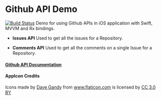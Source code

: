 # Github API Demo
[![Build Status](https://travis-ci.com/uditsalwan/GithubAPIDemo.svg?branch=master)](https://travis-ci.com/uditsalwan/GithubAPIDemo)
Demo for using Github APIs in iOS application with Swift, MVVM and Rx bindings.

- **Issues API**
Used to get all the issues for a Repository.

- **Comments API**
Used to get all the comments on a single Issue for a Repository.

#### [Github API Documentation](https://developer.github.com/v3/)

#### AppIcon Credits
<div>Icons made by <a href="https://www.flaticon.com/authors/dave-gandy" title="Dave Gandy">Dave Gandy</a> from <a href="https://www.flaticon.com/"                 title="Flaticon">www.flaticon.com</a> is licensed by <a href="http://creativecommons.org/licenses/by/3.0/"                 title="Creative Commons BY 3.0" target="_blank">CC 3.0 BY</a></div>
